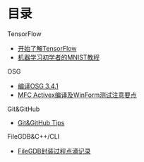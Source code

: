 # 目录
TensorFlow
+ [开始了解TensorFlow](TensorFlow/Getting%20Start "getting start")
+ [机器学习初学者的MNIST教程](TensorFlow/MNIST_For_ML_Beginners "MNIST Beginners")

OSG
+ [编译OSG 3.4.1](OSG/osg_3_4_1_Combine_with_vs2017 "osg 3.4.1 build")
+ [MFC Activex编译及WinForm测试注意要点](OSG/mfc_activex_control "mfc Acitvex tips")

Git&GitHub
+ [Git&GitHub Tips](Git_GitHub/some_tips "some tips")

FileGDB&C++/CLI
+ [FileGDB封装过程点滴记录](FileGDB_C++_CLI/logs_tips_dev "some logs&tips")